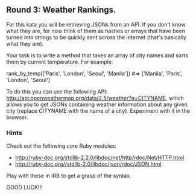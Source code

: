 ## Round 3: Weather Rankings.

For this kata you will be retrieving JSONs from an API. If you don't know what they are, for now think of them as hashes or arrays that have been turned into strings to be quickly sent across the internet (that's basically what they are).

Your task is to write a method that takes an array of city names and sorts them by current temperature. For example:

rank_by_temp(['Paris', 'London', 'Seoul', 'Manila']) #=> ['Manila', 'Paris', 'London', 'Seoul']

To do this you can use the following API: http://api.openweathermap.org/data/2.5/weather?q=CITYNAME, which allows you to get JSONs containing weather information about any given city (replace CITYNAME with the name of a city). Experiment with it in the browser.

### Hints
Check out the following core Ruby modules:
  - http://ruby-doc.org/stdlib-2.2.0/libdoc/net/http/rdoc/Net/HTTP.html
  - http://ruby-doc.org//stdlib-2.0/libdoc/json/rdoc/JSON.html

Play with these in IRB to get a grasp of the syntax.

GOOD LUCK!!!
